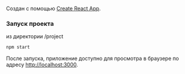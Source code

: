 
Cоздан с помощью [Create React App](https://github.com/facebook/create-react-app).


### Запуск проекта

из директории /project

```bash
npm start
```

После запуска, приложение доступно для просмотра в браузере по адресу [http://localhost:3000](http://localhost:3000).
